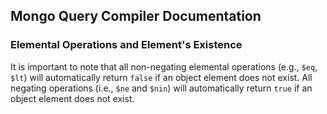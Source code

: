 ## Mongo Query Compiler Documentation

### Elemental Operations and Element's Existence

It is important to note that all non-negating elemental operations (e.g., `$eq`, 
`$lt`) will automatically return `false` if an object element does not exist.
All negating operations (i.e., `$ne` and `$nin`) will automatically return 
`true` if an object element does not exist.


